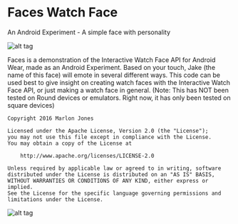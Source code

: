# Faces Watch Face
An Android Experiment - A simple face with personality

![alt tag](https://raw.githubusercontent.com/MJonesDev/FacesWatchFace/master/StoreGraphic.png)

Faces is a demonstration of the Interactive Watch Face API for Android Wear, 
made as an Android Experiment. Based on your touch, Jake (the name of this face)
will emote in several different ways. This code can be used best to give insight on
creating watch faces with the Interactive Watch Face API, or just making a watch
face in general. 
(Note: This has NOT been tested on Round devices or emulators. Right now, it 
has only been tested on square devices)
````
Copyright 2016 Marlon Jones

Licensed under the Apache License, Version 2.0 (the "License");
you may not use this file except in compliance with the License.
You may obtain a copy of the License at

    http://www.apache.org/licenses/LICENSE-2.0

Unless required by applicable law or agreed to in writing, software
distributed under the License is distributed on an "AS IS" BASIS,
WITHOUT WARRANTIES OR CONDITIONS OF ANY KIND, either express or implied.
See the License for the specific language governing permissions and
limitations under the License.
````
![alt tag](https://raw.githubusercontent.com/MJonesDev/FacesWatchFace/master/device-2016-04-12-213043.png)
